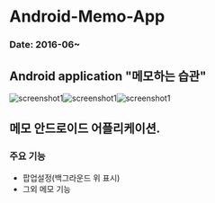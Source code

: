Android-Memo-App
===
### Date: 2016-06~
Android application "메모하는 습관"
-------------
![screenshot1](./1.png)![screenshot1](./2.png)![screenshot1](./3.png)

## 메모 안드로이드 어플리케이션.
### 주요 기능
- 팝업설정(백그라운드 위 표시)
- 그외 메모 기능
